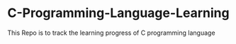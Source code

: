 # C-Programming-Language-Learning
This Repo is to track the learning progress of C programming language

